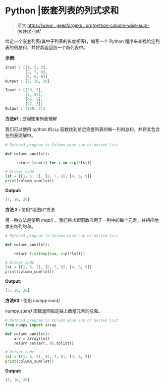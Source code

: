 # Python |嵌套列表的列式求和

> 原文:[https://www . geesforgeks . org/python-column-wise-sum-nested-list/](https://www.geeksforgeeks.org/python-column-wise-sum-of-nested-list/)

给定一个嵌套列表(其中子列表的长度相等)，编写一个 Python 程序来查找给定列表的列总和，并将其返回到一个新列表中。

**示例:**

```py
Input : [[1, 5, 3],
         [2, 7, 8],
         [4, 6, 9]]
Output : [7, 18, 20]

Input : [[20, 5],
         [2, 54],
         [45, 9], 
         [72, 3]]
Output : [139, 71]

```

**方法#1 :** *压缩*使用列表理解

我们可以使用 python 的`zip` 函数找到给定嵌套列表的每一列的总和，并将其包含在列表理解中。

```py
# Python3 program to Column wise sum of nested list

def column_sum(lst):

     return [sum(i) for i in zip(*lst)]

# Driver code
lst = [[1, 5, 3], [2, 7, 8], [4, 6, 9]]
print(column_sum(lst))
```

**Output:**

```py
[7, 18, 20]

```

**方法 2 :** 使用*地图()*方法

另一种方法是使用 *map()* 。我们将*求和*函数应用于一列中的每个元素，并相应地求出每列的和。

```py
# Python3 program to Column wise sum of nested list

def column_sum(lst):

    return list(map(sum, zip(*lst)))

# Driver code
lst = [[1, 5, 3], [2, 7, 8], [4, 6, 9]]
print(column_sum(lst))
```

**Output:**

```py
[7, 18, 20]

```

**方法#3 :** 使用 *numpy.sum()*

*numpy.sum()* 函数返回指定轴上数组元素的总和。

```py
# Python3 program to Column wise sum of nested list
from numpy import array

def column_sum(lst):
    arr = array(lst)
    return sum(arr, 0).tolist()

# Driver code
lst = [[1, 5, 3], [2, 7, 8], [4, 6, 9]]
print(column_sum(lst))
```

**Output:**

```py
[7, 18, 20]

```